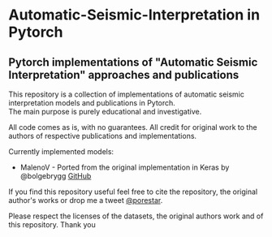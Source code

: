 # Automatic-Seismic-Interpretation in Pytorch
## Pytorch implementations of "Automatic Seismic Interpretation" approaches and publications

This repository is a collection of implementations of automatic seismic interpretation models and publications in Pytorch.  
The main purpose is purely educational and investigative.

All code comes as is, with no guarantees.
All credit for original work to the authors of respective publications and implementations.

Currently implemented models:
* MalenoV - Ported from the original implementation in Keras by @bolgebrygg [GitHub](https://github.com/bolgebrygg/MalenoV)

If you find this repository useful feel free to cite the repository, the original author's works or drop me a tweet [@porestar](https://twitter.com/porestar).

Please respect the licenses of the datasets, the original authors work and of this repository. Thank you
